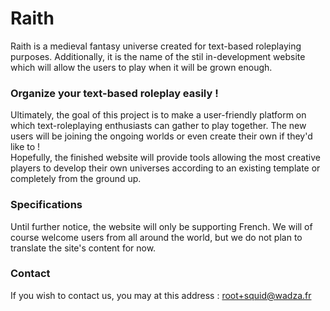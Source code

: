 # Raith

Raith is a medieval fantasy universe created for text-based roleplaying purposes.
Additionally, it is the name of the stil in-development website which will allow the users to play when it will be grown enough.

### Organize your text-based roleplay easily !
Ultimately, the goal of this project is to make a user-friendly platform on which text-roleplaying enthusiasts can gather to play together. The new users will be joining the ongoing worlds or even create their own if they'd like to !  
Hopefully, the finished website will provide tools allowing the most creative players to develop their own universes according to an existing template or completely from the ground up.

### Specifications
Until further notice, the website will only be supporting French. We will of course welcome users from all around the world, but we do not plan to translate the site's content for now.

### Contact
If you wish to contact us, you may at this address : <root+squid@wadza.fr>
